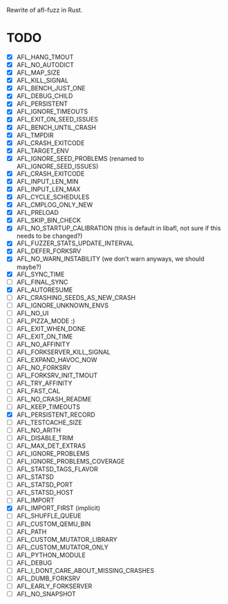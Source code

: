 Rewrite of afl-fuzz in Rust.

# TODO
- [x] AFL_HANG_TMOUT
- [x] AFL_NO_AUTODICT
- [x] AFL_MAP_SIZE
- [x] AFL_KILL_SIGNAL
- [x] AFL_BENCH_JUST_ONE
- [x] AFL_DEBUG_CHILD
- [x] AFL_PERSISTENT
- [x] AFL_IGNORE_TIMEOUTS
- [x] AFL_EXIT_ON_SEED_ISSUES
- [x] AFL_BENCH_UNTIL_CRASH
- [x] AFL_TMPDIR
- [x] AFL_CRASH_EXITCODE
- [x] AFL_TARGET_ENV
- [x] AFL_IGNORE_SEED_PROBLEMS (renamed to AFL_IGNORE_SEED_ISSUES)
- [x] AFL_CRASH_EXITCODE
- [x] AFL_INPUT_LEN_MIN
- [x] AFL_INPUT_LEN_MAX
- [x] AFL_CYCLE_SCHEDULES
- [x] AFL_CMPLOG_ONLY_NEW
- [x] AFL_PRELOAD
- [x] AFL_SKIP_BIN_CHECK
- [x] AFL_NO_STARTUP_CALIBRATION (this is default in libafl, not sure if this needs to be changed?)
- [x] AFL_FUZZER_STATS_UPDATE_INTERVAL
- [x] AFL_DEFER_FORKSRV
- [x] AFL_NO_WARN_INSTABILITY (we don't warn anyways, we should maybe?)
- [x] AFL_SYNC_TIME 
- [ ] AFL_FINAL_SYNC 
- [x] AFL_AUTORESUME
- [ ] AFL_CRASHING_SEEDS_AS_NEW_CRASH
- [ ] AFL_IGNORE_UNKNOWN_ENVS
- [ ] AFL_NO_UI
- [ ] AFL_PIZZA_MODE :)
- [ ] AFL_EXIT_WHEN_DONE
- [ ] AFL_EXIT_ON_TIME
- [ ] AFL_NO_AFFINITY
- [ ] AFL_FORKSERVER_KILL_SIGNAL
- [ ] AFL_EXPAND_HAVOC_NOW
- [ ] AFL_NO_FORKSRV
- [ ] AFL_FORKSRV_INIT_TMOUT
- [ ] AFL_TRY_AFFINITY
- [ ] AFL_FAST_CAL
- [ ] AFL_NO_CRASH_README
- [ ] AFL_KEEP_TIMEOUTS
- [x] AFL_PERSISTENT_RECORD
- [ ] AFL_TESTCACHE_SIZE
- [ ] AFL_NO_ARITH
- [ ] AFL_DISABLE_TRIM
- [ ] AFL_MAX_DET_EXTRAS
- [ ] AFL_IGNORE_PROBLEMS
- [ ] AFL_IGNORE_PROBLEMS_COVERAGE
- [ ] AFL_STATSD_TAGS_FLAVOR
- [ ] AFL_STATSD
- [ ] AFL_STATSD_PORT
- [ ] AFL_STATSD_HOST
- [ ] AFL_IMPORT
- [x] AFL_IMPORT_FIRST (implicit)
- [ ] AFL_SHUFFLE_QUEUE
- [ ] AFL_CUSTOM_QEMU_BIN
- [ ] AFL_PATH
- [ ] AFL_CUSTOM_MUTATOR_LIBRARY
- [ ] AFL_CUSTOM_MUTATOR_ONLY
- [ ] AFL_PYTHON_MODULE
- [ ] AFL_DEBUG
- [ ] AFL_I_DONT_CARE_ABOUT_MISSING_CRASHES
- [ ] AFL_DUMB_FORKSRV
- [ ] AFL_EARLY_FORKSERVER
- [ ] AFL_NO_SNAPSHOT
